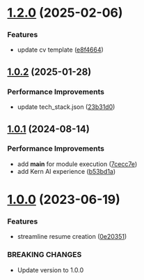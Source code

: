 # [1.2.0](https://github.com/andhrelja/resume-builder/compare/v1.0.2...v1.2.0) (2025-02-06)


### Features

* update cv template ([e8f4664](https://github.com/andhrelja/resume-builder/commit/e8f46646e4b0ff7c43692090083b1bf549024ef5))



## [1.0.2](https://github.com/andhrelja/resume-builder/compare/v1.0.1...v1.0.2) (2025-01-28)


### Performance Improvements

* update tech_stack.json ([23b31d0](https://github.com/andhrelja/resume-builder/commit/23b31d091e323b40d9fa6dbc3e593ed4623be371))



## [1.0.1](https://github.com/andhrelja/resume-builder/compare/v1.0.0...v1.0.1) (2024-08-14)


### Performance Improvements

* add __main__ for module execution ([7cecc7e](https://github.com/andhrelja/resume-builder/commit/7cecc7eb708cfa541b73da979b8676914531be11))
* add Kern AI experience ([b53bd1a](https://github.com/andhrelja/resume-builder/commit/b53bd1a1365aab86307c9d8dbdeccddbb6568f05))



# [1.0.0](https://github.com/andhrelja/resume-builder/compare/0e20351f6f1471571cee9250bdbbc3184c932f07...v1.0.0) (2023-06-19)


### Features

* streamline resume creation ([0e20351](https://github.com/andhrelja/resume-builder/commit/0e20351f6f1471571cee9250bdbbc3184c932f07))


### BREAKING CHANGES

* Update version to 1.0.0



